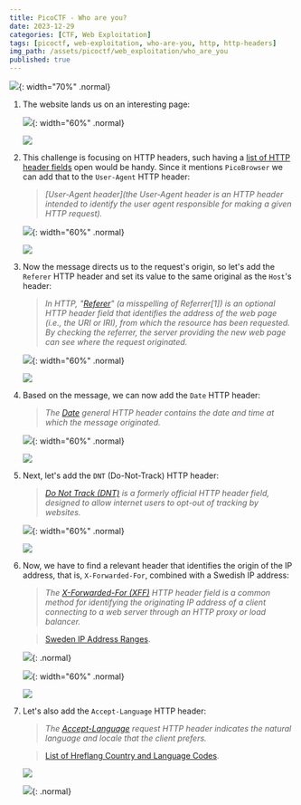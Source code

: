 ```yaml
---
title: PicoCTF - Who are you?
date: 2023-12-29
categories: [CTF, Web Exploitation]
tags: [picoctf, web-exploitation, who-are-you, http, http-headers]
img_path: /assets/picoctf/web_exploitation/who_are_you
published: true
---
```


![](room_banner.png){: width="70%" .normal}

1. The website lands us on an interesting page:

    ![](home.png){: width="60%" .normal}

    ![](home_burp.png)

2. This challenge is focusing on HTTP headers, such having a [list of HTTP header fields](https://en.wikipedia.org/wiki/List_of_HTTP_header_fields) open would be handy. Since it mentions `PicoBrowser` we can add that to the `User-Agent` HTTP header:

    > _[User-Agent header](the User-Agent header is an HTTP header intended to identify the user agent responsible for making a given HTTP request)._

    ![](add_picobrowser.png){: width="60%" .normal}

    ![](add_picobrowser_burp.png)

3.  Now the message directs us to the request's origin, so let's add the `Referer` HTTP header and set its value to the same original as the `Host`'s header:

    > _In HTTP, "[Referer](https://en.wikipedia.org/wiki/HTTP_referer)" (a misspelling of Referrer[1]) is an optional HTTP header field that identifies the address of the web page (i.e., the URI or IRI), from which the resource has been requested. By checking the referrer, the server providing the new web page can see where the request originated._

    ![](referer_header.png){: width="60%" .normal}

    ![](referer_header_burp.png)

4. Based on the message, we can now add the `Date` HTTP header:

    > _The [Date](https://developer.mozilla.org/en-US/docs/Web/HTTP/Headers/Date) general HTTP header contains the date and time at which the message originated._

    ![](date_header.png){: width="60%" .normal}

    ![](date_header_burp.png)

5. Next, let's add the `DNT` (Do-Not-Track) HTTP header:

    > _[Do Not Track (DNT)](https://en.wikipedia.org/wiki/Do_Not_Track) is a formerly official HTTP header field, designed to allow internet users to opt-out of tracking by websites._

    ![](dnt_header.png){: width="60%" .normal}

    ![](dnt_header_burp.png)

6. Now, we have to find a relevant header that identifies the origin of the IP address, that is, `X-Forwarded-For`, combined with a Swedish IP address:

    > _The [X-Forwarded-For (XFF)](https://en.wikipedia.org/wiki/X-Forwarded-For) HTTP header field is a common method for identifying the originating IP address of a client connecting to a web server through an HTTP proxy or load balancer._

    > [Sweden IP Address Ranges](https://lite.ip2location.com/sweden-ip-address-ranges?lang=en_US).

    ![](swedish_ips.png){: .normal}

    ![](xForwardedFor.png){: width="60%" .normal}

    ![](xForwardedFor_burp.png)

7. Let's also add the `Accept-Language` HTTP header:

    > _The [Accept-Language](https://developer.mozilla.org/en-US/docs/Web/HTTP/Headers/Accept-Language) request HTTP header indicates the natural language and locale that the client prefers._

    > [List of Hreflang Country and Language Codes](https://martinkura.com/list-hreflang-country-language-codes-attributes/).

    ![](accept_language_burp.png)

    ![](accept_language.png){: .normal}
